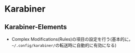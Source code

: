 # Karabiner

## Karabiner-Elements
* Complex Modifications(Rules)の項目の設定を行う(基本的に，`~/.config/karabiner/`の転送時に自動的に有効になる)
